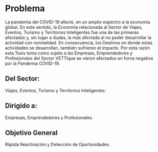 # Problema

La pandemia del COVID-19 afectó, en un amplio espectro a la economía global. En
este sentido, la Economía relacionada al Sector de Viajes, Eventos, Turismo y
Territorios Inteligentes fue una de las primeras afectadas y, sin lugar a dudas,
la más afectada al no poder desarrollar la actividad con normalidad. En
consecuencia, los Destinos en donde estas actividades se desarrollan, también sufrieron el
impacto. Por esta razón esta Tesis toma como sujeto a las Empresas,
Emprendedores y Profesionales del Sector VETTIque se vieron afectados en forna negativa por la Pandemia COVID-19.

## Del Sector:

Viajes, Eventos, Turismo y Territorios Inteligentes.

## Dirigido a:

Empresas, Emprendedores y Profesionales.

## Objetivo General

Rápida Reactivación y Detección de Oportunidades.
